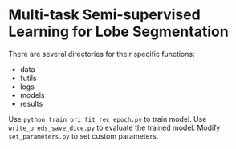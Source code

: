 
# Multi-task Semi-supervised Learning for Lobe Segmentation
There are several directories for their specific functions:

- data  
- futils  
- logs
- models
- results

Use `python train_ori_fit_rec_epoch.py` to train model.
Use `write_preds_save_dice.py` to evaluate the trained model.
Modify `set_parameters.py` to set custom parameters. 

  
